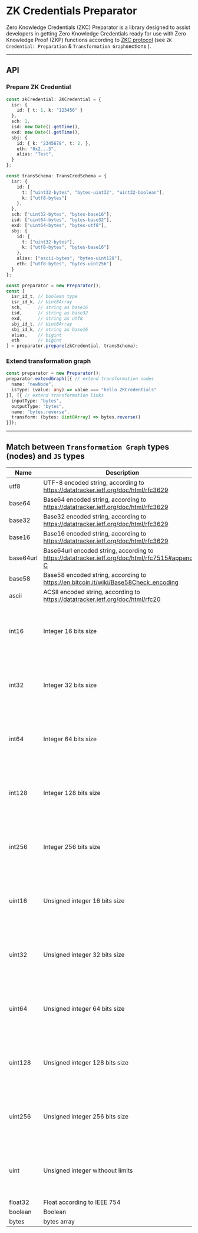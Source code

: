 # ZK Credentials Preparator

Zero Knowledge Credentials (ZKC) Preparator is a library designed to assist developers
in getting Zero Knowledge Credentials ready for use with Zero Knowledge Proof (ZKP)
functions according to [ZKC protocol](https://www.craft.me/s/fP61xnwdZ9GZmg)
(see `ZK Credential: Preparation` & `Transformation Graph`sections ).

---

## API

### Prepare ZK Credential

```typescript
const zkCredential: ZKCredential = {
  isr: {
    id: { t: 1, k: "123456" }
  },
  sch: 1,
  isd: new Date().getTime(),
  exd: new Date().getTime(),
  sbj: {
    id: { k: "2345678", t: 2, },
    eth: "0x2...3",
    alias: "Test",
  }
};

const transSchema: TransCredSchema = {
  isr: {
    id: {
      t: ["uint32-bytes", "bytes-uint32", "uint32-boolean"],
      k: ["utf8-bytes"]
    },
  },
  sch: ["uint32-bytes", "bytes-base16"],
  isd: ["uint64-bytes", "bytes-base32"],
  exd: ["uint64-bytes", "bytes-utf8"],
  sbj: {
    id: {
      t: ["uint32-bytes"],
      k: ["utf8-bytes", "bytes-base16"]
    },
    alias: ["ascii-bytes", "bytes-uint128"],
    eth: ["utf8-bytes", "bytes-uint256"]
  }
};

const preparator = new Preparator();
const [
  isr_id_t, // boolean type
  isr_id_k, // Uint8Array
  sch,      // string as base16
  isd,      // string as base32
  exd,      // string as utf8
  sbj_id_t, // Uint8Array
  sbj_id_k, // string as base16
  alias,    // bigint
  eth       // bigint
] = preparator.prepare(zkCredential, transSchema);
```

### Extend transformation graph

```typescript
const preparator = new Preparator();
preparator.extendGraph([{ // extend transformation nodes
  name: "newNode",
  isType: (value: any) => value === "hello ZKCredentials"
}], [{ // extend transformation links
  inputType: "bytes",
  outputType: "bytes",
  name: "bytes.reverse",
  transform: (bytes: Uint8Array) => bytes.reverse()
}]);
```

---

## Match between `Transformation Graph` types (nodes) and `JS` types

| Name      | Description                                                                                     | JS Types                                                            |
|-----------|-------------------------------------------------------------------------------------------------|---------------------------------------------------------------------|
| utf8      | UTF-8 encoded string, according to https://datatracker.ietf.org/doc/html/rfc3629                | string                                                              |
| base64    | Base64 encoded string, according to https://datatracker.ietf.org/doc/html/rfc3629               | string                                                              |
| base32    | Base32 encoded string, according to https://datatracker.ietf.org/doc/html/rfc3629               | string                                                              |
| base16    | Base16 encoded string, according to https://datatracker.ietf.org/doc/html/rfc3629               | string                                                              |
| base64url | Base64url encoded string, according to https://datatracker.ietf.org/doc/html/rfc7515#appendix-C | string                                                              |
| base58    | Base58 encoded string, according to https://en.bitcoin.it/wiki/Base58Check_encoding             | string                                                              |
| ascii     | ACSII encoded string, according to https://datatracker.ietf.org/doc/html/rfc20                  | string                                                              |
| int16     | Integer 16 bits size                                                                            | number or bigint as input type for link, only bigint as output type |
| int32     | Integer 32 bits size                                                                            | number or bigint as input type for link, only bigint as output type |
| int64     | Integer 64 bits size                                                                            | number or bigint as input type for link, only bigint as output type |
| int128    | Integer 128 bits size                                                                           | number or bigint as input type for link, only bigint as output type |
| int256    | Integer 256 bits size                                                                           | number or bigint as input type for link, only bigint as output type |
| uint16    | Unsigned integer 16 bits size                                                                   | number or bigint as input type for link, only bigint as output type |
| uint32    | Unsigned integer 32 bits size                                                                   | number or bigint as input type for link, only bigint as output type |
| uint64    | Unsigned integer 64 bits size                                                                   | number or bigint as input type for link, only bigint as output type |
| uint128   | Unsigned integer 128 bits size                                                                  | number or bigint as input type for link, only bigint as output type |
| uint256   | Unsigned integer 256 bits size                                                                  | number or bigint as input type for link, only bigint as output type |
| uint      | Unsigned integer withoout limits                                                                | number or bigint as input type for link, only bigint as output type |
| float32   | Float according to IEEE 754                                                                     | number                                                              |
| boolean   | Boolean                                                                                         | boolean                                                             |
| bytes     | bytes array                                                                                     | Uint8Array                                                          |

